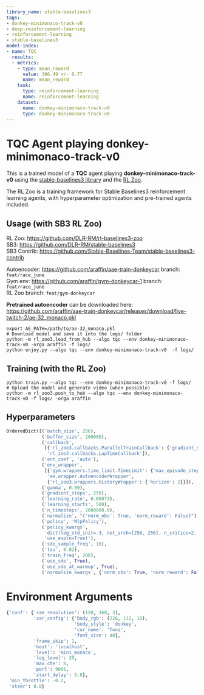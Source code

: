 ```yaml
---
library_name: stable-baselines3
tags:
- donkey-minimonaco-track-v0
- deep-reinforcement-learning
- reinforcement-learning
- stable-baselines3
model-index:
- name: TQC
  results:
  - metrics:
    - type: mean_reward
      value: 386.49 +/- 0.77
      name: mean_reward
    task:
      type: reinforcement-learning
      name: reinforcement-learning
    dataset:
      name: donkey-minimonaco-track-v0
      type: donkey-minimonaco-track-v0
---
```


# **TQC** Agent playing **donkey-minimonaco-track-v0**
This is a trained model of a **TQC** agent playing **donkey-minimonaco-track-v0**
using the [stable-baselines3 library](https://github.com/DLR-RM/stable-baselines3)
and the [RL Zoo](https://github.com/DLR-RM/rl-baselines3-zoo).

The RL Zoo is a training framework for Stable Baselines3
reinforcement learning agents,
with hyperparameter optimization and pre-trained agents included.

## Usage (with SB3 RL Zoo)

RL Zoo: https://github.com/DLR-RM/rl-baselines3-zoo<br/>
SB3: https://github.com/DLR-RM/stable-baselines3<br/>
SB3 Contrib: https://github.com/Stable-Baselines-Team/stable-baselines3-contrib

Autoencoder: https://github.com/araffin/aae-train-donkeycar branch: `feat/race_june` <br/>
Gym env: https://github.com/araffin/gym-donkeycar-1 branch: `feat/race_june` <br/>
RL Zoo branch: `feat/gym-donkeycar`

**Pretrained autoencoder** can be downloaded here: https://github.com/araffin/aae-train-donkeycar/releases/download/live-twitch-2/ae-32_monaco.pkl


```
export AE_PATH=/path/to/ae-32_monaco.pkl
# Download model and save it into the logs/ folder
python -m rl_zoo3.load_from_hub --algo tqc --env donkey-minimonaco-track-v0 -orga araffin -f logs/
python enjoy.py --algo tqc --env donkey-minimonaco-track-v0  -f logs/
```

## Training (with the RL Zoo)
```
python train.py --algo tqc --env donkey-minimonaco-track-v0 -f logs/
# Upload the model and generate video (when possible)
python -m rl_zoo3.push_to_hub --algo tqc --env donkey-minimonaco-track-v0 -f logs/ -orga araffin
```

## Hyperparameters
```python
OrderedDict([('batch_size', 256),
             ('buffer_size', 200000),
             ('callback',
              [{'rl_zoo3.callbacks.ParallelTrainCallback': {'gradient_steps': 200}},
               'rl_zoo3.callbacks.LapTimeCallback']),
             ('ent_coef', 'auto'),
             ('env_wrapper',
              [{'gym.wrappers.time_limit.TimeLimit': {'max_episode_steps': 10000}},
               'ae.wrapper.AutoencoderWrapper',
               {'rl_zoo3.wrappers.HistoryWrapper': {'horizon': 2}}]),
             ('gamma', 0.99),
             ('gradient_steps', 256),
             ('learning_rate', 0.00073),
             ('learning_starts', 500),
             ('n_timesteps', 2000000.0),
             ('normalize', "{'norm_obs': True, 'norm_reward': False}"),
             ('policy', 'MlpPolicy'),
             ('policy_kwargs',
              'dict(log_std_init=-3, net_arch=[256, 256], n_critics=2, '
              'use_expln=True)'),
             ('sde_sample_freq', 16),
             ('tau', 0.02),
             ('train_freq', 200),
             ('use_sde', True),
             ('use_sde_at_warmup', True),
             ('normalize_kwargs', {'norm_obs': True, 'norm_reward': False})])
```

# Environment Arguments
```python
{'conf': {'cam_resolution': (120, 160, 3),
          'car_config': {'body_rgb': (226, 112, 18),
                         'body_style': 'donkey',
                         'car_name': 'Toni',
                         'font_size': 40},
          'frame_skip': 1,
          'host': 'localhost',
          'level': 'mini_monaco',
          'log_level': 20,
          'max_cte': 8,
          'port': 9091,
          'start_delay': 5.0},
 'min_throttle': -0.2,
 'steer': 0.8}
```
